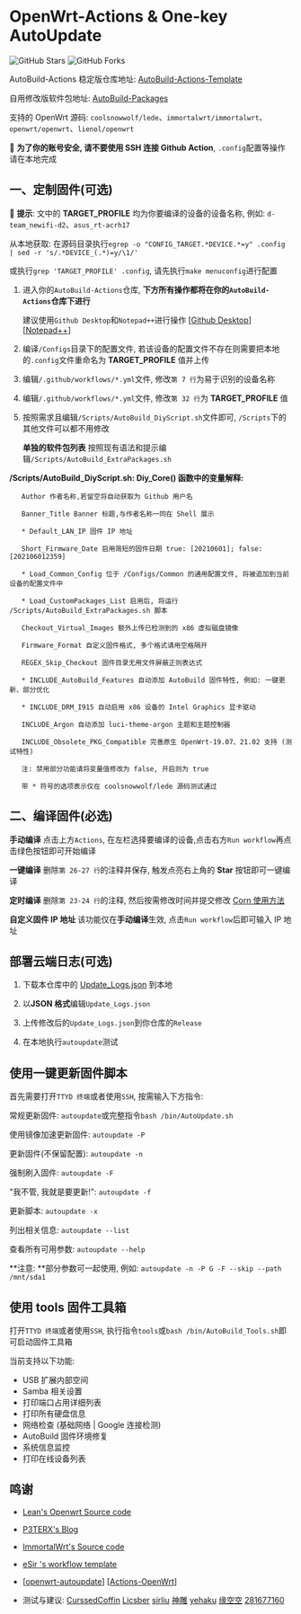 # OpenWrt-Actions & One-key AutoUpdate

![GitHub Stars](https://img.shields.io/github/stars/Hyy2001X/AutoBuild-Actions.svg?style=flat-square&label=Stars&logo=github)
![GitHub Forks](https://img.shields.io/github/forks/Hyy2001X/AutoBuild-Actions.svg?style=flat-square&label=Forks&logo=github)

AutoBuild-Actions 稳定版仓库地址: [AutoBuild-Actions-Template](https://github.com/Hyy2001X/AutoBuild-Actions-Template)

自用修改版软件包地址: [AutoBuild-Packages](https://github.com/Hyy2001X/AutoBuild-Packages)

支持的 OpenWrt 源码: `coolsnowwolf/lede`、`immortalwrt/immortalwrt`、`openwrt/openwrt`、`lienol/openwrt`

🔔 **为了你的账号安全, 请不要使用 SSH 连接 Github Action**, `.config`配置等操作请在本地完成

## 一、定制固件(可选)

   🎈 **提示**: 文中的 **TARGET_PROFILE** 均为你要编译的设备的设备名称, 例如: `d-team_newifi-d2`、`asus_rt-acrh17`

   从本地获取: 在源码目录执行`egrep -o "CONFIG_TARGET.*DEVICE.*=y" .config | sed -r 's/.*DEVICE_(.*)=y/\1/'`
   
   或执行`grep 'TARGET_PROFILE' .config`, 请先执行`make menuconfig`进行配置

1. 进入你的`AutoBuild-Actions`仓库, **下方所有操作都将在你的`AutoBuild-Actions`仓库下进行**

   建议使用`Github Desktop`和`Notepad++`进行操作 [[Github Desktop](https://desktop.github.com/)] [[Notepad++](https://notepad-plus-plus.org/downloads/)]

2. 编译`/Configs`目录下的配置文件, 若该设备的配置文件不存在则需要把本地的`.config`文件重命名为 **TARGET_PROFILE** 值并上传

3. 编辑`/.github/workflows/*.yml`文件, 修改`第 7 行`为易于识别的设备名称

4. 编辑`/.github/workflows/*.yml`文件, 修改`第 32 行`为 **TARGET_PROFILE** 值

5. 按照需求且编辑`/Scripts/AutoBuild_DiyScript.sh`文件即可, `/Scripts`下的其他文件可以都不用修改

   **单独的软件包列表** 按照现有语法和提示编辑`/Scripts/AutoBuild_ExtraPackages.sh`

**/Scripts/AutoBuild_DiyScript.sh: Diy_Core() 函数中的变量解释:**
```
   Author 作者名称,若留空将自动获取为 Github 用户名
   
   Banner_Title Banner 标题,与作者名称一同在 Shell 展示

   * Default_LAN_IP 固件 IP 地址

   Short_Firmware_Date 启用简短的固件日期 true: [20210601]; false: [202106012359]
   
   * Load_Common_Config 位于 /Configs/Common 的通用配置文件, 将被追加到当前设备的配置文件中

   * Load_CustomPackages_List 启用后, 将运行 /Scripts/AutoBuild_ExtraPackages.sh 脚本

   Checkout_Virtual_Images 额外上传已检测到的 x86 虚拟磁盘镜像
   
   Firmware_Format 自定义固件格式, 多个格式请用空格隔开

   REGEX_Skip_Checkout 固件目录无用文件屏蔽正则表达式

   * INCLUDE_AutoBuild_Features 自动添加 AutoBuild 固件特性, 例如: 一键更新、部分优化

   * INCLUDE_DRM_I915 自动启用 x86 设备的 Intel Graphics 显卡驱动

   INCLUDE_Argon 自动添加 luci-theme-argon 主题和主题控制器

   INCLUDE_Obsolete_PKG_Compatible 完善原生 OpenWrt-19.07、21.02 支持 (测试特性)
   
   注: 禁用部分功能请将变量值修改为 false, 开启则为 true
   
   带 * 符号的选项表示仅在 coolsnowwolf/lede 源码测试通过
```

## 二、编译固件(必选)

   **手动编译** 点击上方`Actions`, 在左栏选择要编译的设备,点击右方`Run workflow`再点击绿色按钮即可开始编译

   **一键编译** 删除`第 26-27 行`的注释并保存, 触发点亮右上角的 **Star** 按钮即可一键编译

   **定时编译** 删除`第 23-24 行`的注释, 然后按需修改时间并提交修改 [Corn 使用方法](https://www.runoob.com/w3cnote/linux-crontab-tasks.html)

   **自定义固件 IP 地址** 该功能仅在**手动编译**生效, 点击`Run workflow`后即可输入 IP 地址

## 部署云端日志(可选)

1. 下载本仓库中的 [Update_Logs.json](https://github.com/Hyy2001X/AutoBuild-Actions/releases/download/AutoUpdate/Update_Logs.json) 到本地

2. 以**JSON 格式**编辑`Update_Logs.json`

3. 上传修改后的`Update_Logs.json`到你仓库的`Release`

4. 在本地执行`autoupdate`测试

## 使用一键更新固件脚本

   首先需要打开`TTYD 终端`或者使用`SSH`, 按需输入下方指令:

   常规更新固件: `autoupdate`或完整指令`bash /bin/AutoUpdate.sh`

   使用镜像加速更新固件: `autoupdate -P`

   更新固件(不保留配置): `autoupdate -n`
   
   强制刷入固件: `autoupdate -F`
   
   "我不管, 我就是要更新!": `autoupdate -f`

   更新脚本: `autoupdate -x`

   列出相关信息: `autoupdate --list`

   查看所有可用参数: `autoupdate --help`

   **注意: **部分参数可一起使用, 例如: `autoupdate -n -P G -F --skip --path /mnt/sda1`

## 使用 tools 固件工具箱

   打开`TTYD 终端`或者使用`SSH`, 执行指令`tools`或`bash /bin/AutoBuild_Tools.sh`即可启动固件工具箱

   当前支持以下功能:

   - USB 扩展内部空间
   - Samba 相关设置
   - 打印端口占用详细列表
   - 打印所有硬盘信息
   - 网络检查 (基础网络 | Google 连接检测)
   - AutoBuild 固件环境修复
   - 系统信息监控
   - 打印在线设备列表

## 鸣谢

   - [Lean's Openwrt Source code](https://github.com/coolsnowwolf/lede)

   - [P3TERX's Blog](https://p3terx.com/archives/build-openwrt-with-github-actions.html)

   - [ImmortalWrt's Source code](https://github.com/immortalwrt)

   - [eSir 's workflow template](https://github.com/esirplayground/AutoBuild-OpenWrt/blob/master/.github/workflows/Build_OP_x86_64.yml)
   
   - [[openwrt-autoupdate](https://github.com/mab-wien/openwrt-autoupdate)] [[Actions-OpenWrt](https://github.com/P3TERX/Actions-OpenWrt)]

   - 测试与建议: [CurssedCoffin](https://github.com/CurssedCoffin) [Licsber](https://github.com/Licsber) [sirliu](https://github.com/sirliu) [神雕](https://github.com/teasiu) [yehaku](https://www.right.com.cn/forum/space-uid-28062.html) [缘空空](https://github.com/NaiHeKK) [281677160](https://github.com/281677160)
